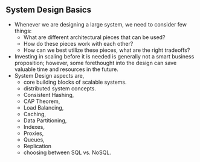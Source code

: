 ## System Design Basics
- Whenever we are designing a large system, we need to consider few things:
    - What are different architectural pieces that can be used?
    - How do these pieces work with each other?
    - How can we best utilize these pieces, what are the right tradeoffs?
- Investing in scaling before it is needed is generally not a smart business proposition; however, some forethought into the design can save valuable time and resources in the future. 
- System Design aspects are,
    - core building blocks of scalable systems. 
    - distributed system concepts. 
    - Consistent Hashing, 
    - CAP Theorem, 
    - Load Balancing, 
    - Caching, 
    - Data Partitioning, 
    - Indexes, 
    - Proxies, 
    - Queues, 
    - Replication
    - choosing between SQL vs. NoSQL.